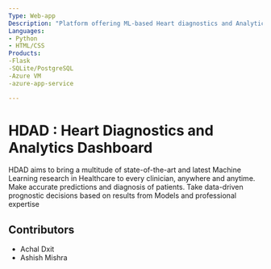```yaml
---
Type: Web-app
Description: "Platform offering ML-based Heart diagnostics and Analytics tools"
Languages:
- Python
- HTML/CSS
Products:
-Flask
-SQLite/PostgreSQL
-Azure VM
-azure-app-service

---
```


# HDAD : Heart Diagnostics and Analytics Dashboard

HDAD aims to bring a multitude of state-of-the-art and latest Machine Learning research in Healthcare to every clinician, anywhere and anytime. Make accurate predictions and diagnosis of patients. Take data-driven prognostic decisions based on results from Models and professional expertise  

## Contributors
- Achal Dxit
- Ashish Mishra
